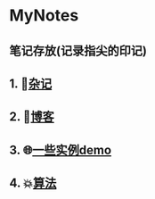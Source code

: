 # MyNotes
## 笔记存放(记录指尖的印记)

## 1. :poop:[杂记](./杂记)
## 2. :pencil:[博客](./blog)
## 3. :globe_with_meridians:[一些实例demo](./demo)
## 4. :boom:[算法](./算法)
